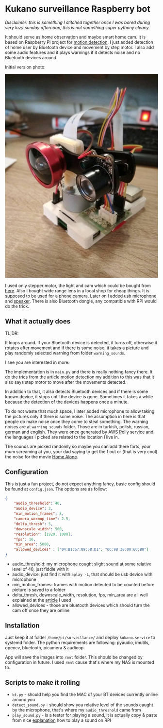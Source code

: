 # Kukano surveillance Raspberry bot

*Disclaimer: this is something I stitched together once I was bored during very lazy sunday afternoon, this is not something super pythony cleany.*

It should serve as home observation and maybe smart home cam. It is based on Raspberry Pi project for 
[motion detection](https://www.pyimagesearch.com/2015/06/01/home-surveillance-and-motion-detection-with-the-raspberry-pi-python-and-opencv/).
I just added detection of home user by Bluetooth device and movement by step motor. I also add some audio features and
it plays warnings if it detects noise and no Bluetooth devices around.

Initial version photo:

![Initial version photo](https://raw.githubusercontent.com/beranm14/kukano/master/pic.jpg "Initial version photo")

I used only stepper motor, the light and cam which could be bought from [here](https://www.banggood.com/Night-Vision-5-Megapixel-OV5647-Sensor-Camera-Adjustable-focus-Module-With-Infrared-Light-Sensor-for-Raspberry-Pi-4B-or-3B+-or-Zero-p-1478337.html?rmmds=search&cur_warehouse=USA).
Also I bought wide range lens in a local shop for cheap things. It is supposed to be used for a phone camera.
Later on I added usb [microphone](https://www.aliexpress.com/item/32746000321.html?spm=a2g0s.9042311.0.0.27424c4dL1JMae)
and [speaker](https://www.aliexpress.com/item/32864130216.html?spm=a2g0o.productlist.0.0.47ec28f9SyY846&algo_pvid=823609da-b463-4421-a2e5-edf85010192a&algo_expid=823609da-b463-4421-a2e5-edf85010192a-0&btsid=0ab6f8ad15896619225086007e455c&ws_ab_test=searchweb0_0,searchweb201602_,searchweb201603_).
There is also Bluetooth dongle, any compatible with RPI would do the trick.

## What it actually does

TL;DR:

It loops around. If your Bluetooth device is detected, it turns off, otherwise it rotates after movement and if there
is some noise, it takes a picture and play randomly selected warning from folder `warning_sounds`.

I see you are interested in more:

The implementation is in `main.py` and there is really nothing fancy there.
It do the trics from the article [motion detection](https://www.pyimagesearch.com/2015/06/01/home-surveillance-and-motion-detection-with-the-raspberry-pi-python-and-opencv/)
my addition to this was that it also says step motor to move after the movements detected.

In addition to that, it also detects Bluetooth devices and if there is some known device, it stops until the device is gone.
Sometimes it takes a while because the detection of the devices happens once a minute.

To do not waste that much space, I later added microphone to allow taking the pictures only if there is some noise.
The assumption in here is that people do make noise once they come to steal something. The warning noises are at
`warning_sounds` folder. Those are in turkish, polish, russian, german and english. They were once generated by AWS Polly
service and the languages I picked are related to the location I live in.

The sounds are picked randomly so maybe you can add there farts, your mum screaming at you, your dad saying to get the
f out or (that is very cool) the noise for the movie [Home Alone](https://www.youtube.com/watch?v=tpfOhYRYv80).

## Configuration

This is just a fun project, do not expect anything fancy, basic config should be found at `config.json`. The options are as follow:

```json
{
	"audio_threshold": 40,
	"audio_device": 2,
	"min_motion_frames": 8,
	"camera_warmup_time": 2.5,
	"delta_thresh": 5,
	"downscale_width": 500,
	"resolution": [1920, 1080],
	"fps": 16,
	"min_area": 5000,
	"allowed_devices" : ["04:B1:67:09:58:D1", "0C:98:38:00:60:B0"]
} 
```

 * audio_threshold: my microphone cought slight sound at some relative level of 40, just fiddle with it
 * audio_device: just find it with `aplay -L`, that should be usb device with microphone
 * min_motion_frames: frames with motion detected to be counted before picture is saved to a folder
 * delta_thresh, downscale_width, resolution, fps, min_area are all well explained at the [article](https://www.pyimagesearch.com/2015/06/01/home-surveillance-and-motion-detection-with-the-raspberry-pi-python-and-opencv/) I used
 * allowed_devices - those are bluetooth devices which should turn the cam off once they are online

## Installation
 
Just keep it at folder `/home/pi/surveillance/` and deploy `kukano.service` to systemd folder.
The python requirements are following: pyaudio, imutils, opencv, bluetooth, picamera & audioop.

App will save the images into `/mnt` folder. This should be changed by configuration in future. I used `/mnt` cause
that's where my NAS is mounted to.

## Scripts to make it rolling

 * `bt.py` - should help you find the MAC of your BT devices currently online around you
 * `detect_sound.py` - should show you relative level of the sounds caught by the microphone, that's where my `audio_threshold` came from
 * `play_sound.py` - is a tester for playing a sound, it is actually copy & paste from nice [explanation](https://stackoverflow.com/questions/6951046/how-to-play-an-audiofile-with-pyaudio) how to play a sound on RPI
 